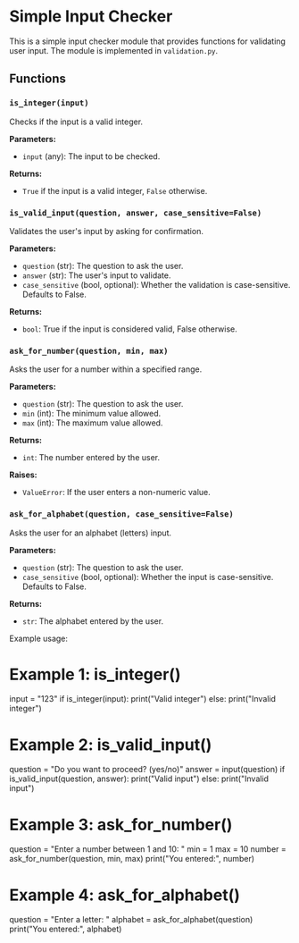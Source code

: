 # Simple Input Checker

This is a simple input checker module that provides functions for validating user input. The module is implemented in `validation.py`.

## Functions

### `is_integer(input)`

Checks if the input is a valid integer.

**Parameters:**
- `input` (any): The input to be checked.

**Returns:**
- `True` if the input is a valid integer, `False` otherwise.

### `is_valid_input(question, answer, case_sensitive=False)`

Validates the user's input by asking for confirmation.

**Parameters:**
- `question` (str): The question to ask the user.
- `answer` (str): The user's input to validate.
- `case_sensitive` (bool, optional): Whether the validation is case-sensitive. Defaults to False.

**Returns:**
- `bool`: True if the input is considered valid, False otherwise.

### `ask_for_number(question, min, max)`

Asks the user for a number within a specified range.

**Parameters:**
- `question` (str): The question to ask the user.
- `min` (int): The minimum value allowed.
- `max` (int): The maximum value allowed.

**Returns:**
- `int`: The number entered by the user.

**Raises:**
- `ValueError`: If the user enters a non-numeric value.

### `ask_for_alphabet(question, case_sensitive=False)`

Asks the user for an alphabet (letters) input.

**Parameters:**
- `question` (str): The question to ask the user.
- `case_sensitive` (bool, optional): Whether the input is case-sensitive. Defaults to False.

**Returns:**
- `str`: The alphabet entered by the user.

Example usage:
# Example 1: is_integer()
input = "123"
if is_integer(input):
    print("Valid integer")
else:
    print("Invalid integer")

# Example 2: is_valid_input()
question = "Do you want to proceed? (yes/no)"
answer = input(question)
if is_valid_input(question, answer):
    print("Valid input")
else:
    print("Invalid input")

# Example 3: ask_for_number()
question = "Enter a number between 1 and 10: "
min = 1
max = 10
number = ask_for_number(question, min, max)
print("You entered:", number)

# Example 4: ask_for_alphabet()
question = "Enter a letter: "
alphabet = ask_for_alphabet(question)
print("You entered:", alphabet)
